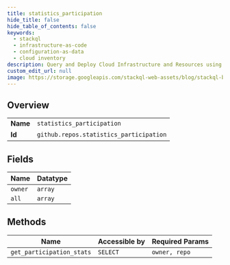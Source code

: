 ```yaml
---
title: statistics_participation
hide_title: false
hide_table_of_contents: false
keywords:
  - stackql
  - infrastructure-as-code
  - configuration-as-data
  - cloud inventory
description: Query and Deploy Cloud Infrastructure and Resources using SQL
custom_edit_url: null
image: https://storage.googleapis.com/stackql-web-assets/blog/stackql-blog-post-featured-image.png
---
```

  
    

## Overview
<table><tbody>
<tr><td><b>Name</b></td><td><code>statistics_participation</code></td></tr>
<tr><td><b>Id</b></td><td><code>github.repos.statistics_participation</code></td></tr>
</tbody></table>

## Fields
| Name | Datatype |
| ---- | -------- |
| `owner` | `array` |
| `all` | `array` |
## Methods
| Name | Accessible by | Required Params |
| ---- | ------------- | --------------- |
| `get_participation_stats` | `SELECT` | `owner, repo` |
